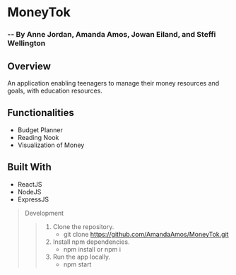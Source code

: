 # MoneyTok 
### -- By Anne Jordan, Amanda Amos, Jowan Eiland, and Steffi Wellington

## Overview 
An application enabling teenagers to manage their money resources and goals, with education resources.  

## Functionalities
* Budget Planner
* Reading Nook
* Visualization of Money

## Built With
* ReactJS
* NodeJS
* ExpressJS

> Development
>> 1. Clone the repository. 
>>      * git clone https://github.com/AmandaAmos/MoneyTok.git
>> 2. Install npm dependencies. 
>>      * npm install or npm i
>> 3. Run the app locally. 
>>      * npm start